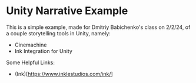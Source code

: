 # Unity Narrative Example

This is a simple example, made for Dmitriy Babichenko's class on 2/2/24, of a couple storytelling tools in Unity, namely:

- Cinemachine
- Ink Integration for Unity

Some Helpful Links:

- (Ink)[https://www.inklestudios.com/ink/]
